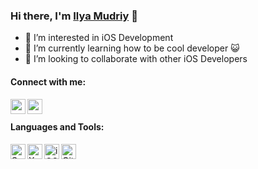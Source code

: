 ### Hi there, I'm [Ilya Mudriy][instagram] 👋

- 👀 I’m interested in iOS Development
- 🌱 I’m currently learning how to be cool developer 😺
- 💞️ I’m looking to collaborate with other iOS Developers

#### Connect with me:
<!-- [<img align="left" alt="mudriyilya | LinkedIn" width="24px" src="https://cdn.jsdelivr.net/npm/simple-icons@v3/icons/linkedin.svg" />][linkedin] -->
[<img align="left" alt="mudriyilya | Instagram" width="24px" src="https://cdn.jsdelivr.net/npm/simple-icons@7.19.0/icons/instagram.svg" />][instagram]
[<img align="left" alt="mudriyilya | Facebook" width="24px" src="https://cdn.jsdelivr.net/npm/simple-icons@7.19.0/icons/facebook.svg" />][facebook]
<br />

#### Languages and Tools:
[<img align="left" alt="Swift" width="24px" src="https://cdn.jsdelivr.net/npm/simple-icons@7.19.0/icons/swift.svg" />][iOS-Swift]
[<img align="left" alt="Xcode" width="24px" src="https://cdn.jsdelivr.net/npm/simple-icons@7.19.0/icons/xcode.svg" />][Xcode]
[<img align="left" alt="iOS" width="24px" src="https://cdn.jsdelivr.net/npm/simple-icons@7.19.0/icons/ios.svg" />][iOS-Developer]
[<img align="left" alt="GitHub" width="24px" src="https://cdn.jsdelivr.net/npm/simple-icons@7.19.0/icons/github.svg" />][github]

<br />

[instagram]: https://instagram.com/mudriy.ilya
<!-- [linkedin]: https://linkedin.com/in/??? -->
[facebook]: https://www.facebook.com/mudriy.ilya

[iOS-Swift]: https://developer.apple.com/swift
[Xcode]: https://developer.apple.com/xcode/ide
[iOS-Developer]: https://developer.apple.com/ios
[github]: https://github.com/MudriyIlya
